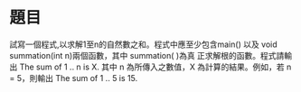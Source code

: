 # 題目
試寫一個程式,以求解1至n的自然數之和。程式中應至少包含main() 以及 void summation(int n)兩個函數，其中 summation( )為真 正求解根的函數。程式請輸出
The sum of 1 .. n is X.
其中 n 為所傳入之數值，X 為計算的結果。例如，若 n = 5，則輸出 The sum of 1 .. 5 is 15.